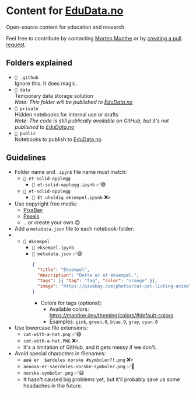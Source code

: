 # Content for [EduData.no](https://edudata.no)

Open-source content for education and research.

Feel free to contribute by contacting [Morten Munthe](mailto:morten.munthe@nmbu.no?subject=EduData%20Contribution) or by [creating a pull request](https://docs.github.com/en/pull-requests/collaborating-with-pull-requests/proposing-changes-to-your-work-with-pull-requests/creating-a-pull-request).

## Folders explained

- `📁 .github`  
Ignore this. It does magic.
- `📁 data`  
Temporary data storage solution  
_Note: This folder will be published to [EduData.no](https://edudata.no)_
- `📁 private`  
Hidden notebooks for internal use or drafts  
_Note: The code is still publically available on GitHub, but it's not published to [EduData.no](https://edudata.no)_
- `📁 public`  
Notebooks to publish to [EduData.no](https://edudata.no)

## Guidelines

- Folder name and `.ipynb` file name must match:
  - `📁 et-solid-opplegg`
    - `📄 et-solid-opplegg.ipynb` ✅😄
  - `📁 et-solid-opplegg`
    - `📄 Et uheldig eksempel.ipynb` ❌💀
- Use copyright free media:
  - [PixaBay](https://pixabay.com/)
  - [Pexels](https://www.pexels.com/)
  - ...or create your own 😊
- Add a `metadata.json` file to each notebook-folder:
- - `📁 eksempel`
    - `📄 eksempel.ipynb`  
    - `📄 metadata.json` ✅😄  
      ```json
      {
        "title": "Eksempel",
        "description": "Dette er et eksempel.",
        "tags": [{ "tag": "fag", "color": "orange" }],
        "image": "https://pixabay.com/photos/cat-pet-licking-animal-tabby-cat-323262/"
      }
      ```
      - Colors for tags (optional):  
        - Available colors: https://mantine.dev/theming/colors/#default-colors  
        - Examples: `pink`, `green.0`, `blue.9`, `gray`, `cyan.0`
- Use lowercase file extensions:
  - `cat-with-a-hat.png` ✅😄
  - `cat-with-a-hat.PNG` ❌💀
  - It's a limitation of GitHub, and it gets messy if we don't.
- Avoid special characters in filenames:
  - `æøå er  $ærdeles norske #symboler?!.png` ❌💀
  - `aeooaa-er-saerdeles-norske-symboler.png` ✅🙂
  - `norske-symboler.png` ✅😄
  - It hasn't caused big problems yet, but it'll probably save us some headaches in the future.
